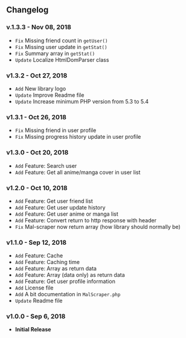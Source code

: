## Changelog

### v.1.3.3 - Nov 08, 2018
- `Fix` Missing friend count in `getUser()`
- `Fix` Missing user update in `getStat()`
- `Fix` Summary array in `getStat()`
- `Update` Localize HtmlDomParser class

### v1.3.2 - Oct 27, 2018
- `Add` New library logo
- `Update` Improve Readme file
- `Update` Increase minimum PHP version from 5.3 to 5.4

### v1.3.1 - Oct 26, 2018
- `Fix` Missing friend in user profile
- `Fix` Missing progress history update in user profile

### v1.3.0 - Oct 20, 2018
- `Add` Feature: Search user
- `Add` Feature: Get all anime/manga cover in user list

### v1.2.0 - Oct 10, 2018
- `Add` Feature: Get user friend list
- `Add` Feature: Get user update history
- `Add` Feature: Get user anime or manga list
- `Add` Feature: Convert return to http response with header
- `Fix` Mal-scraper now return array (how library should normally be)

### v1.1.0 - Sep 12, 2018
- `Add` Feature: Cache
- `Add` Feature: Caching time
- `Add` Feature: Array as return data
- `Add` Feature: Array (data only) as return data
- `Add` Feature: Get user profile information
- `Add` License file
- `Add` A bit documentation in `MalScraper.php`
- `Update` Readme file

### v1.0.0 - Sep 6, 2018
- **Initial Release**